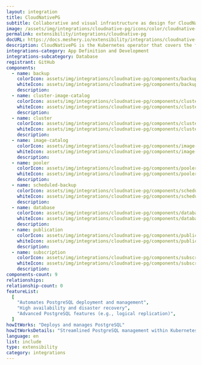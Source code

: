 ```yaml
---
layout: integration
title: CloudNativePG
subtitle: Collaborative and visual infrastructure as design for CloudNativePG
image: /assets/img/integrations/cloudnative-pg/icons/color/cloudnative-pg-color.svg
permalink: extensibility/integrations/cloudnative-pg
docURL: https://docs.meshery.io/extensibility/integrations/cloudnative-pg
description: CloudNativePG is the Kubernetes operator that covers the full lifecycle of a highly available PostgreSQL database cluster with a primary/standby architecture, using native streaming replication.
integrations-category: App Definition and Development
integrations-subcategory: Database
registrant: GitHub
components:
  - name: backup
    colorIcon: assets/img/integrations/cloudnative-pg/components/backup/icons/color/backup-color.svg
    whiteIcon: assets/img/integrations/cloudnative-pg/components/backup/icons/white/backup-white.svg
    description:
  - name: cluster-image-catalog
    colorIcon: assets/img/integrations/cloudnative-pg/components/cluster-image-catalog/icons/color/cluster-image-catalog-color.svg
    whiteIcon: assets/img/integrations/cloudnative-pg/components/cluster-image-catalog/icons/white/cluster-image-catalog-white.svg
    description:
  - name: cluster
    colorIcon: assets/img/integrations/cloudnative-pg/components/cluster/icons/color/cluster-color.svg
    whiteIcon: assets/img/integrations/cloudnative-pg/components/cluster/icons/white/cluster-white.svg
    description:
  - name: image-catalog
    colorIcon: assets/img/integrations/cloudnative-pg/components/image-catalog/icons/color/image-catalog-color.svg
    whiteIcon: assets/img/integrations/cloudnative-pg/components/image-catalog/icons/white/image-catalog-white.svg
    description:
  - name: pooler
    colorIcon: assets/img/integrations/cloudnative-pg/components/pooler/icons/color/pooler-color.svg
    whiteIcon: assets/img/integrations/cloudnative-pg/components/pooler/icons/white/pooler-white.svg
    description:
  - name: scheduled-backup
    colorIcon: assets/img/integrations/cloudnative-pg/components/scheduled-backup/icons/color/scheduled-backup-color.svg
    whiteIcon: assets/img/integrations/cloudnative-pg/components/scheduled-backup/icons/white/scheduled-backup-white.svg
    description:
  - name: database
    colorIcon: assets/img/integrations/cloudnative-pg/components/database/icons/color/database-color.svg
    whiteIcon: assets/img/integrations/cloudnative-pg/components/database/icons/white/database-white.svg
    description:
  - name: publication
    colorIcon: assets/img/integrations/cloudnative-pg/components/publication/icons/color/publication-color.svg
    whiteIcon: assets/img/integrations/cloudnative-pg/components/publication/icons/white/publication-white.svg
    description:
  - name: subscription
    colorIcon: assets/img/integrations/cloudnative-pg/components/subscription/icons/color/subscription-color.svg
    whiteIcon: assets/img/integrations/cloudnative-pg/components/subscription/icons/white/subscription-white.svg
    description:
components-count: 9
relationships:
relationship-count: 0
featureList:
  [
    "Automates PostgreSQL deployment and management",
    "High availability and disaster recovery",
    "Advanced PostgreSQL features (e.g., logical replication)",
  ]
howItWorks: "Deploys and manages PostgreSQL"
howItWorksDetails: "Streamlined PostgreSQL management within Kubernetes"
language: en
list: include
type: extensibility
category: integrations
---
```

